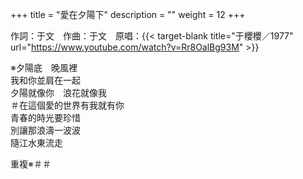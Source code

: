 +++
title = "愛在夕陽下"
description = ""
weight = 12
+++

作詞：于文　作曲：于文　原唱：{{< target-blank title="于櫻櫻／1977" url="https://www.youtube.com/watch?v=Rr8OalBg93M" >}}

※夕陽底　晚風裡  
我和你並肩在一起  
夕陽就像你　浪花就像我  
＃在這個愛的世界有我就有你  
青春的時光要珍惜  
別讓那浪濤一波波  
隨江水東流走  

重複※＃＃